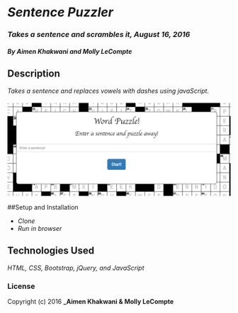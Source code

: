 # _Sentence Puzzler_

### _Takes a sentence and scrambles it, August 16, 2016_

#### _**By Aimen Khakwani and Molly LeCompte**_

## Description

_Takes a sentence and replaces vowels with dashes using javaScript._

####
<img src="screenshot.png" alt="A screenshot of the site">

##Setup and Installation

* _Clone_
* _Run in browser_

## Technologies Used

_HTML, CSS, Bootstrap, jQuery, and JavaScript_

### License
Copyright (c) 2016 **_Aimen Khakwani & Molly LeCompte**
